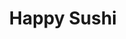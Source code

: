---
layout: place
title: Happy Sushi
permalink: /illinois/springfield/happy-sushi.html
stateAbbr: IL
stateName: Illinois
cityName: Springfield
seo:
  type: restaurant
  links: https://www.facebook.com/Happy-Sushi-180772915342734/
place_id: ChIJedF9Xr05dYgRjceVQrCURtI
photos:
  - name: >-
      places/ChIJedF9Xr05dYgRjceVQrCURtI/photos/AeeoHcKMwSOJ6YlT9i8fsRteU7JmV_qObwEhC407cqhaYCI-QZfjJ1ipjmnb04qXJEKPB7upKTtvVNJDIXz6c2sjjayBud1uVg2nj4hr33F-8sM-b4XF-tf8CX2zTvbL4C-7aEnrgUKW9HWCDciL1TGNjBJ8tmYPV-9ow-2oFk1qFJDYmvPesOpiw_wR05R0w-pZIJQTLKiRlcQ-dBbzV50Eu0Jlnw9S72nsub2RZr6r4Gutdi6nIj0yzfVfqlXtay5qYln7_GPOMLhd5St5VxYDovRc0X_BcImvdDc6Fd3s5nPI7eQBIdSdnHYfKEKDfaS-KHaQ-uObUAR_2Utza4QAg2SEqxhGUqdTpPDdhLJLP4Y_gcf50sFOR6ep1K94CxW1ZzFmru6BiWyMUCCflaBxKP_SZ3iBy2KN4YMFbefUYpa_tVw
    widthPx: 4800
    heightPx: 2700
    authorAttributions:
      - displayName: Stephan G
        uri: https://maps.google.com/maps/contrib/110659497644030190466
        photoUri: >-
          https://lh3.googleusercontent.com/a/ACg8ocLj7G_50Elch5qdTspwGsQVqJmgyiwUqaEDy4RFOVCLG0xL0g=s100-p-k-no-mo
    flagContentUri: >-
      https://www.google.com/local/imagery/report/?cb_client=maps_api_places.places_api&image_key=!1e10!2sCIHM0ogKEICAgIDEp9L62QE&hl=en-US
    googleMapsUri: >-
      https://www.google.com/maps/place//data=!3m4!1e2!3m2!1sCIHM0ogKEICAgIDEp9L62QE!2e10!4m2!3m1!1s0x887539bd5e7dd179:0xd24694b04295c78d
  - name: >-
      places/ChIJedF9Xr05dYgRjceVQrCURtI/photos/AeeoHcK_oet_ntMU-0J_V3DXMlTdgsmJrVOdlkEiifsLgz0iefOUvCkqzBZxKc22iTfq-OwwC_vciBt-TC1OSgLW1YQpW5KfzvuPAwNJ-7Mc3P0Gf-ehhthYoGjCMS-uqMxtEaE_Kj8eh964AfbbxQe5-ZzuFpqTU-ZIGpjVA85QKmLNM8s9hO2ACfSZ5b0CugJEjaOIWNK9ft6_vUAPSnvxnDXJScrCb_iWDJAXsdkB3qZ0n6mmZ2Ue13sMCM5GjOBlHIFrTFwLS48ILQHryDQggOMEJB-jlaRix4XEyFM0XEMWbhd1SFu7lDMIS0bkwsIRJZJ6ZEy3XpbtLVX4lwZdQO_dMD3c9xxEvb4xdE6o3G5Yef4wzsvDRAtCNzy6ZZeFNa-ic5p6YlyGq77rXf7sg-z3Pxmf3sM72UmwQ5R42asP_V0
    widthPx: 4032
    heightPx: 3024
    authorAttributions:
      - displayName: Artem Tanchenko
        uri: https://maps.google.com/maps/contrib/107032882646066399461
        photoUri: >-
          https://lh3.googleusercontent.com/a-/ALV-UjUbBG56pD_76runHzNwXDMpjAWV6OQgJ16U5BtyRSesauulzj1Iww=s100-p-k-no-mo
    flagContentUri: >-
      https://www.google.com/local/imagery/report/?cb_client=maps_api_places.places_api&image_key=!1e10!2sCIHM0ogKEICAgIDUp5mNmwE&hl=en-US
    googleMapsUri: >-
      https://www.google.com/maps/place//data=!3m4!1e2!3m2!1sCIHM0ogKEICAgIDUp5mNmwE!2e10!4m2!3m1!1s0x887539bd5e7dd179:0xd24694b04295c78d
  - name: >-
      places/ChIJedF9Xr05dYgRjceVQrCURtI/photos/AeeoHcLbHrwELJm8xG6zAdUHAFsLmrU_fi6ZeB6c5uS3ou9YWE4swiq_qvHyTKH3L5H9bpVwvGmfFlMXFv_boGzTKfD4zJHWuf7eRJMmqF--Spz8lrnSskBesMaYKO1CyMW1ARWPYV4qfqzMhyk_AB8JaC2VK3Q5sWf8fRrU0OR5NYewscB0L71NE4pD92y4cSqN86i2ws9gA9qmN1fo20aXSkItjKVYDIAhCF_WGnmsw0y0i7rv-UAEgMSczX1MqDCLBBDloCBSBArW0-cpxRu4WTGpYTK2PUn35iidEvQ2R6KEecoK6mGR_y_VMQDcGsxbk0XUJ-qlKp1hk3nW0VNF4hXSsNecTeWl_Ywxr67_MOX82fVtDos2FId8Sl3OhTSX80O-TI1n1090br6FXcrgXdjgYc8UUZun9iTDsxE0R6eZ_g
    widthPx: 3024
    heightPx: 4032
    authorAttributions:
      - displayName: Małgorzata
        uri: https://maps.google.com/maps/contrib/100866192615276066750
        photoUri: >-
          https://lh3.googleusercontent.com/a-/ALV-UjW3_UAmvw2KMAOuL5Wpxw2BPPeQu65NzeBrT3tOhszl_eq-OQ1b=s100-p-k-no-mo
    flagContentUri: >-
      https://www.google.com/local/imagery/report/?cb_client=maps_api_places.places_api&image_key=!1e10!2sCIHM0ogKEICAgIDrwIiJdQ&hl=en-US
    googleMapsUri: >-
      https://www.google.com/maps/place//data=!3m4!1e2!3m2!1sCIHM0ogKEICAgIDrwIiJdQ!2e10!4m2!3m1!1s0x887539bd5e7dd179:0xd24694b04295c78d
  - name: >-
      places/ChIJedF9Xr05dYgRjceVQrCURtI/photos/AeeoHcKuJJlwr_8aRAIH7xOECevwDcEcPc4bk7ShUDbzCg6i6Chs4Tqr_tCZGG1XZ5f8XTw8v0frdfkqDkZ-R5lXOoedYNDVpNdKnoSejJ67XMO7xih8fqw0EMLPtLcYDgm9rOSJqRG6gijCpztJ4EWOusUuID4SPmsx_-_UjcWX1bEtCp6oMG36oI2U_SW98J4_eM_Mc-KKr-84m0UlK4oqlLqFTu8iGK8UrzMZhAr25YZ8rjzGE1irgg3epDR3XdLUm6HeBl9SNSslQ_ETjfOKeUtToRKmzqUHLMRMGQr0WmT0xSK2wZvIavfSRREcyvJBUtlgWBTj4yDjo1sNLVmVSwt9MisY1DJJltUNvYJpW1zPiKP7MKOUNu-fuYspUmFc1VTiJPWw1aN3zwORH9RtJejMGcm_x7LiZZmE3v4r9GKcCj0_
    widthPx: 3024
    heightPx: 4032
    authorAttributions:
      - displayName: A Keung
        uri: https://maps.google.com/maps/contrib/116166976455032014397
        photoUri: >-
          https://lh3.googleusercontent.com/a/ACg8ocIiMH89SqEG-wjznfj7fVf410GwN-1d-ugqKmmATks0CTg74Q=s100-p-k-no-mo
    flagContentUri: >-
      https://www.google.com/local/imagery/report/?cb_client=maps_api_places.places_api&image_key=!1e10!2sCIHM0ogKEICAgICv8pXnuAE&hl=en-US
    googleMapsUri: >-
      https://www.google.com/maps/place//data=!3m4!1e2!3m2!1sCIHM0ogKEICAgICv8pXnuAE!2e10!4m2!3m1!1s0x887539bd5e7dd179:0xd24694b04295c78d
  - name: >-
      places/ChIJedF9Xr05dYgRjceVQrCURtI/photos/AeeoHcLWU2hPJ-Z6LTsxSGHjYtDWHCTS_YlFCTquSzwDJHQ_iYpb2hJLnrlXrhXsEQUsInAAtrXm_NACbwdJTLHDTpmNVZ8sA8S6C85AkIRwflyK7LjNWbclH8aB7uMuoo17058a_4apXeGL2eH5xhR95CXy27UncXSG3wftA3aG0KkIaiPuDcjc5vXIKtaXLs67TaBGQm_5Z6JPCxaU6iK9Dfo9KfOVmBvpLcn10iU72-qPrIOv9jvYO69qbeF2aZJIIcVIAhCD2TZQdz6RjgPUus8QMxBy_YD7qa48XGk64MPzQC7Ybq9CnohwIGCht-H1CM3SdXjqtZvYn1sNu5T9x7ihxl5W2TxfpuxrYrXqu63tTuaLcv5TIAMgRwJulnJsQ3Bu7TojdPuJYife0hbYo2dU18wAS_Zf0gk2vW1hBlAK1vK7
    widthPx: 3000
    heightPx: 4000
    authorAttributions:
      - displayName: Carla Finch
        uri: https://maps.google.com/maps/contrib/116257244012053022938
        photoUri: >-
          https://lh3.googleusercontent.com/a-/ALV-UjWCTMnMtYnZ5jvn5_wR9Hqxd9KpPekuZzp30_TMkqNCt5p80Ado=s100-p-k-no-mo
    flagContentUri: >-
      https://www.google.com/local/imagery/report/?cb_client=maps_api_places.places_api&image_key=!1e10!2sCIHM0ogKEICAgMDQlNychwE&hl=en-US
    googleMapsUri: >-
      https://www.google.com/maps/place//data=!3m4!1e2!3m2!1sCIHM0ogKEICAgMDQlNychwE!2e10!4m2!3m1!1s0x887539bd5e7dd179:0xd24694b04295c78d
  - name: >-
      places/ChIJedF9Xr05dYgRjceVQrCURtI/photos/AeeoHcKHrX5Uh19qlCVWvOQr6hEXqoCndsamhx1nusF0ynYhgHN8XlbNGzit_ISdKgdI7noNAj-YtOgIfl2B3OeSh8539Jl-Oamg65kCPZO7TYHjstXJ5Ywc-RYkczZ02UHAfoan-s6hXc6LCOBtFk51qrBsMhhrOqbcl6Ja3BF1pQNJkrolqSLv8uXlBy1wf-BRriXtdxakoClTfwJgcFSxBQbOihfsnZHsheqmkNQQExx4pqQGbq8IFeaknuMCcGErfolpLD7L3ZjObWM6bPjfKeh-orxhgSEdnYkpw28EUTzXYi6EQ2NLHyiOcJm5hWYG26TFqZKq2vZG9_v_Q34Ry92WFEWTTMvDwUj_hyA9tyyDUqEoBntJiA3f5akf-AWCwAq97ejJRE-e9biQFgiCeD2lTCfpXS2EM2l4RuPt8eEUeg
    widthPx: 4032
    heightPx: 3024
    authorAttributions:
      - displayName: A Keung
        uri: https://maps.google.com/maps/contrib/116166976455032014397
        photoUri: >-
          https://lh3.googleusercontent.com/a/ACg8ocIiMH89SqEG-wjznfj7fVf410GwN-1d-ugqKmmATks0CTg74Q=s100-p-k-no-mo
    flagContentUri: >-
      https://www.google.com/local/imagery/report/?cb_client=maps_api_places.places_api&image_key=!1e10!2sCIHM0ogKEICAgIC36buzMw&hl=en-US
    googleMapsUri: >-
      https://www.google.com/maps/place//data=!3m4!1e2!3m2!1sCIHM0ogKEICAgIC36buzMw!2e10!4m2!3m1!1s0x887539bd5e7dd179:0xd24694b04295c78d
  - name: >-
      places/ChIJedF9Xr05dYgRjceVQrCURtI/photos/AeeoHcIozbxN1mbfVU9esBR93Y7qE2tTEd5-lmkqmBPB3fXlKFHppbnMSPY-dt1582lnoExspIO4v3IxsOPnEG5H6-8fYErXtUw5g6fHu5qaI2t7leMqYzw7ZxoA1W37DjHp0qi8ltq5-ySiqdmGMdrei1GNt5rHgWxcpJGKA_6THDqrH20y46XRpvZuulhDzH334hkMCpHGEO6XFHNiJCOAzQkjoXB_wbm3Lt4y0Gr92oMF56EqDbgIhntWPOhvnArVJtzBaEgXov7U8fzZ6M0_sblqR3pjz7ixDBVw3RtCjLt_Ii_TbMtk6ozuTL-mr8EGr3S39NqSgx1x_AYZT1IM7gUKvTaQIEkSBES1vad3xLOjt33e3sKdVp_WwSjX_N_sek4eifu_nUpbrcjJSGc9o2ZJyH2DZY349WYzX3whVS_hHw
    widthPx: 3120
    heightPx: 4160
    authorAttributions:
      - displayName: Samual Abney
        uri: https://maps.google.com/maps/contrib/107565632687560558031
        photoUri: >-
          https://lh3.googleusercontent.com/a/ACg8ocJIB4InnD8AfifD-cgXjzDUr0UrlqTJ3_3xatA-Gjs66tuVTQ=s100-p-k-no-mo
    flagContentUri: >-
      https://www.google.com/local/imagery/report/?cb_client=maps_api_places.places_api&image_key=!1e10!2sCIHM0ogKEICAgICLhMTrCw&hl=en-US
    googleMapsUri: >-
      https://www.google.com/maps/place//data=!3m4!1e2!3m2!1sCIHM0ogKEICAgICLhMTrCw!2e10!4m2!3m1!1s0x887539bd5e7dd179:0xd24694b04295c78d
  - name: >-
      places/ChIJedF9Xr05dYgRjceVQrCURtI/photos/AeeoHcLfCiyxdFwiM75yVLUHCvIn8wGOPmZAG11-nKt5bGCNMXRxa2UcbHMDlzj9Ss68FWHu1RSfFYoJSWnQqhl9YziiDjV4jm5hT7PFYvgnh4gxm7OWMqoH2Yccd4DDRZWdtOyxKz-a1GLnkI3xbju9QFu3jYyL6IU-wo6rhVsAp3tbVXpO9g267z4NOcGTVn22GBxHuVS_LbbDdLrDmjo5yNEiixrtC1RDvklH2BLwCuMP1LiItjGKJZGkyvEN1toVdDEzCVM3OFcg8K5dLEUwBPuyKSBbQ91q8pO9fQG4v_fXEQVVf3UiGeF1KJRhzl8aFkoc7Qns0poj3adBxCdJsxnXx3YaEpJ6mysc4yAa_0ODVGlGoHje8yrIesLF28HXPf5A9IkGRE710S_bAtvKXBvZ7HNT9OUWhjZXVB43t-JHRLh7
    widthPx: 4000
    heightPx: 3000
    authorAttributions:
      - displayName: SLO
        uri: https://maps.google.com/maps/contrib/100599269453965074877
        photoUri: >-
          https://lh3.googleusercontent.com/a-/ALV-UjWTCTdbEMlEtEy_OSUynyNsY2jB_X697EdBi2sw8poQMHQbtbTGBQ=s100-p-k-no-mo
    flagContentUri: >-
      https://www.google.com/local/imagery/report/?cb_client=maps_api_places.places_api&image_key=!1e10!2sCIHM0ogKEICAgIDTqbj6zwE&hl=en-US
    googleMapsUri: >-
      https://www.google.com/maps/place//data=!3m4!1e2!3m2!1sCIHM0ogKEICAgIDTqbj6zwE!2e10!4m2!3m1!1s0x887539bd5e7dd179:0xd24694b04295c78d
  - name: >-
      places/ChIJedF9Xr05dYgRjceVQrCURtI/photos/AeeoHcJipKTSRS3JdG_q59s-QJCI-VS0pbvyQoyizlPGdVkESb8LhvwEGGYG_OoUOve1eayZKoR-9dIxiXqUJRopr23WoXW3RaREIZUZkfC4P5cB6lJVrBQZadhxjHsNzjZnVDIYe5oL0e3yfeF2hovyEmrAlTOvG2Wd_pJbm7UEv3Ffx4LRu-hkCoKT6tDWnHk0-hjsSMEojUNCWdy14D6RwRBnpIv3Bgl5TBPqZezYbvRjcaPb7LERNrpwPjn7HHQTZrs_EhtbLxeJzRBCMdEmsY7eJXa4J-vF9oddqU0oUKf048Nw26CHYOuTMsMTHRir6thKE3HP4sxGbGGfyCFaRMp2-jnLhLUUz7GNuA7jSrxzn7Ylx4JMax9HA2DRlN5XTvznTvDEdTjj1MJJkdNFi-7DIFUYAHWi3FqkCiu1xKo_r2hm
    widthPx: 3024
    heightPx: 4032
    authorAttributions:
      - displayName: Michelle Dahl
        uri: https://maps.google.com/maps/contrib/115684760006765099348
        photoUri: >-
          https://lh3.googleusercontent.com/a/ACg8ocIyc2Q1iFCQ6kdI-XVRNfsWC9OXPPO5ScaTdrAZl_U8uubDDQ=s100-p-k-no-mo
    flagContentUri: >-
      https://www.google.com/local/imagery/report/?cb_client=maps_api_places.places_api&image_key=!1e10!2sCIHM0ogKEICAgICK76CMwgE&hl=en-US
    googleMapsUri: >-
      https://www.google.com/maps/place//data=!3m4!1e2!3m2!1sCIHM0ogKEICAgICK76CMwgE!2e10!4m2!3m1!1s0x887539bd5e7dd179:0xd24694b04295c78d
  - name: >-
      places/ChIJedF9Xr05dYgRjceVQrCURtI/photos/AeeoHcJmZeOW5p02IgAotzkDCp04GTRDLKfX1NRcAnVhu9_pkOasXxcRJsoZ89_9w4kWVLqxB9vVWhmvdYLfeVGaHY3G7RsOopDyMqGML4t52XFzCZRvi1SZt6I2aKNyHUQoTmDrCOAoHaSZlXTw8xxNTUJWVHCmcSPawB8vNnw9kdOwiO_JToMRbom9UOGCQwcX4gDsYyxN6tHQcYY3mkL7eBjcHbbLWuOC6lMQ8EsmgWOWP_yIg3Kv30_Z9aW1P3q_3fOrqfkpcQe2defrLIYWKnDZa5h0ucd0Ql7njN1T0T_B9l11hbwNWghu9VSxrfkPXa-bJrlHBgeq1wfjNbZ7lXarK_7WnE8atLy1BEZeQkp-woaxB-b6MttgmI-Q0c80y6ElTLYlMweFxqcyP8_tM3NnPcLVpLqcptWzP73gLPhpoiPptwP1HYw2mNH_JYYm
    widthPx: 3072
    heightPx: 4080
    authorAttributions:
      - displayName: Jonathan Goble
        uri: https://maps.google.com/maps/contrib/110317134362186114573
        photoUri: >-
          https://lh3.googleusercontent.com/a/ACg8ocIGlsI-j0UATBMN5ZEozlZjqx769aqp-hplkCdZxpK57PE_sA=s100-p-k-no-mo
    flagContentUri: >-
      https://www.google.com/local/imagery/report/?cb_client=maps_api_places.places_api&image_key=!1e10!2sCIABIhAGbzzgID29KWfgz3AAC4d-&hl=en-US
    googleMapsUri: >-
      https://www.google.com/maps/place//data=!3m4!1e2!3m2!1sCIABIhAGbzzgID29KWfgz3AAC4d-!2e10!4m2!3m1!1s0x887539bd5e7dd179:0xd24694b04295c78d
address: 846 S Grand Ave E, Springfield, IL 62703, USA
street: 846 S Grand Ave E
city: Springfield
state: IL
zip: '62703'
country: USA
neighborhood: Iles Park
latitude: '39.786417'
longitude: '-89.644281'
accessibility_options:
  wheelchairAccessibleParking: true
  wheelchairAccessibleEntrance: true
  wheelchairAccessibleRestroom: true
  wheelchairAccessibleSeating: true
business_status: OPERATIONAL
name: Happy Sushi
google_maps_links:
  directionsUri: >-
    https://www.google.com/maps/dir//''/data=!4m7!4m6!1m1!4e2!1m2!1m1!1s0x887539bd5e7dd179:0xd24694b04295c78d!3e0
  placeUri: https://maps.google.com/?cid=15151961481086879629
  writeAReviewUri: >-
    https://www.google.com/maps/place//data=!4m3!3m2!1s0x887539bd5e7dd179:0xd24694b04295c78d!12e1
  reviewsUri: >-
    https://www.google.com/maps/place//data=!4m4!3m3!1s0x887539bd5e7dd179:0xd24694b04295c78d!9m1!1b1
  photosUri: >-
    https://www.google.com/maps/place//data=!4m3!3m2!1s0x887539bd5e7dd179:0xd24694b04295c78d!10e5
primary_type: Sushi Restaurant
opening_hours:
  regular: null
  current: null
secondary_opening_hours:
  regular:
    weekdayDescriptions: null
    type: null
  current:
    weekdayDescriptions: null
    type: null
phone: (217) 528-9799
price_level: PRICE_LEVEL_MODERATE
price_range: $10 &ndash; $20
rating: '4.7'
rating_count: 0
website: https://www.facebook.com/Happy-Sushi-180772915342734/
description: >-
  Explore Happy Sushi in Springfield, IL$$$Happy Sushi in Springfield, IL,
  stands out as a welcoming spot for enjoying fresh Japanese cuisine in a
  relaxed atmosphere. This sushi restaurant offers an array of flavorful rolls
  and cooked dishes, including vegetarian choices that cater to diverse tastes,
  making it a go-to option for those seeking sushi places nearby. With its
  emphasis on quality ingredients and thoughtful presentation, visitors can
  expect generous portions at moderate prices, ideal for a casual meal.
  Accessibility features like wheelchair-friendly entrances and parking add to
  the convenience, enhancing the overall experience for everyone. Whether you're
  looking for top-rated sushi or a simple Japanese-inspired meal, this spot
  delivers a satisfying dining option in the heart of the city.
generative_summary: >-
  Explore Happy Sushi in Springfield, IL$$$Happy Sushi in Springfield, IL,
  stands out as a welcoming spot for enjoying fresh Japanese cuisine in a
  relaxed atmosphere. This sushi restaurant offers an array of flavorful rolls
  and cooked dishes, including vegetarian choices that cater to diverse tastes,
  making it a go-to option for those seeking sushi places nearby. With its
  emphasis on quality ingredients and thoughtful presentation, visitors can
  expect generous portions at moderate prices, ideal for a casual meal.
  Accessibility features like wheelchair-friendly entrances and parking add to
  the convenience, enhancing the overall experience for everyone. Whether you're
  looking for top-rated sushi or a simple Japanese-inspired meal, this spot
  delivers a satisfying dining option in the heart of the city.
generative_disclosure: Summarized by AI using the Grok-3-Mini model.
reviews:
  - name: >-
      places/ChIJedF9Xr05dYgRjceVQrCURtI/reviews/ChdDSUhNMG9nS0VJQ0FnTURRbE55Y3V3RRAB
    relativePublishTimeDescription: a month ago
    rating: 5
    text:
      text: >-
        I have heard that this place was the best.

        When I was in town, I decided to grab some rolls to-go.

        I can't eat nori, and they had soy paper to accommodate my dietary
        needs.

        I ordered three rolls and when they handed me my bag , she told me that
        the chef threw in a tuna hand roll for free!

        I thanked him and headed home.

        Upon opening the takeout containers, I was surprised to find the details
        of garnish and presentation to be top notch.

        The rolls were large and absolutely DELICIOUS!

        I will definitely go here when I'm back in town.
      languageCode: en
    originalText:
      text: >-
        I have heard that this place was the best.

        When I was in town, I decided to grab some rolls to-go.

        I can't eat nori, and they had soy paper to accommodate my dietary
        needs.

        I ordered three rolls and when they handed me my bag , she told me that
        the chef threw in a tuna hand roll for free!

        I thanked him and headed home.

        Upon opening the takeout containers, I was surprised to find the details
        of garnish and presentation to be top notch.

        The rolls were large and absolutely DELICIOUS!

        I will definitely go here when I'm back in town.
      languageCode: en
    authorAttribution:
      displayName: Carla Finch
      uri: https://www.google.com/maps/contrib/116257244012053022938/reviews
      photoUri: >-
        https://lh3.googleusercontent.com/a-/ALV-UjWCTMnMtYnZ5jvn5_wR9Hqxd9KpPekuZzp30_TMkqNCt5p80Ado=s128-c0x00000000-cc-rp-mo-ba2
    publishTime: '2025-03-09T03:59:23.802100Z'
    flagContentUri: >-
      https://www.google.com/local/review/rap/report?postId=ChdDSUhNMG9nS0VJQ0FnTURRbE55Y3V3RRAB&d=17924085&t=1
    googleMapsUri: >-
      https://www.google.com/maps/reviews/data=!4m6!14m5!1m4!2m3!1sChdDSUhNMG9nS0VJQ0FnTURRbE55Y3V3RRAB!2m1!1s0x887539bd5e7dd179:0xd24694b04295c78d
  - name: >-
      places/ChIJedF9Xr05dYgRjceVQrCURtI/reviews/ChdDSUhNMG9nS0VJQ0FnTUNBNTkyZTBRRRAB
    relativePublishTimeDescription: 2 months ago
    rating: 5
    text:
      text: >-
        Happened to be in Springfield and stumbled into Happy Sushi and I left
        happy indeed!


        The chef is truly such a delightful man. He is always smiling and
        checking in on his customers personally. The rainbow roll I ordered was
        beautifully presented AND delicious. The sashimi was also a real treat. 
        Will be back for sure!
      languageCode: en
    originalText:
      text: >-
        Happened to be in Springfield and stumbled into Happy Sushi and I left
        happy indeed!


        The chef is truly such a delightful man. He is always smiling and
        checking in on his customers personally. The rainbow roll I ordered was
        beautifully presented AND delicious. The sashimi was also a real treat. 
        Will be back for sure!
      languageCode: en
    authorAttribution:
      displayName: Grace Mierl
      uri: https://www.google.com/maps/contrib/115747241802584583604/reviews
      photoUri: >-
        https://lh3.googleusercontent.com/a/ACg8ocKojaDr8kGaATobUStfI_QUMt0EJ_egR-mAwR4nd57bWtwbeQ=s128-c0x00000000-cc-rp-mo
    publishTime: '2025-02-05T04:13:11.741223Z'
    flagContentUri: >-
      https://www.google.com/local/review/rap/report?postId=ChdDSUhNMG9nS0VJQ0FnTUNBNTkyZTBRRRAB&d=17924085&t=1
    googleMapsUri: >-
      https://www.google.com/maps/reviews/data=!4m6!14m5!1m4!2m3!1sChdDSUhNMG9nS0VJQ0FnTUNBNTkyZTBRRRAB!2m1!1s0x887539bd5e7dd179:0xd24694b04295c78d
  - name: >-
      places/ChIJedF9Xr05dYgRjceVQrCURtI/reviews/ChZDSUhNMG9nS0VJQ0FnTUR3ejg2M0pBEAE
    relativePublishTimeDescription: 2 weeks ago
    rating: 5
    text:
      text: >-
        My son and I went in today and order to go. The sweet owner gave us 2
        free hand rolls. The sushi was absolutely amazing. We will be going
        back. The fried rice was also great! Thank you!
      languageCode: en
    originalText:
      text: >-
        My son and I went in today and order to go. The sweet owner gave us 2
        free hand rolls. The sushi was absolutely amazing. We will be going
        back. The fried rice was also great! Thank you!
      languageCode: en
    authorAttribution:
      displayName: Shannon Crane
      uri: https://www.google.com/maps/contrib/113205129318980948902/reviews
      photoUri: >-
        https://lh3.googleusercontent.com/a/ACg8ocLCISlM-x8dQwHd_wBCyFasighC39SPiDrXwgyUAFI30FVZOQ=s128-c0x00000000-cc-rp-mo
    publishTime: '2025-03-29T02:33:54.906278Z'
    flagContentUri: >-
      https://www.google.com/local/review/rap/report?postId=ChZDSUhNMG9nS0VJQ0FnTUR3ejg2M0pBEAE&d=17924085&t=1
    googleMapsUri: >-
      https://www.google.com/maps/reviews/data=!4m6!14m5!1m4!2m3!1sChZDSUhNMG9nS0VJQ0FnTUR3ejg2M0pBEAE!2m1!1s0x887539bd5e7dd179:0xd24694b04295c78d
  - name: >-
      places/ChIJedF9Xr05dYgRjceVQrCURtI/reviews/ChZDSUhNMG9nS0VJQ0FnTUR3akxMcVJREAE
    relativePublishTimeDescription: 2 weeks ago
    rating: 5
    text:
      text: >-
        The food was absolutely delicious. Got three different types of sushi
        just to try. All we're quite scrumptious. Also got fried rice and
        vegetable tempura. Both were tasty. Would definitely enjoy grabbing the
        food to go and having it by a lake or something.
      languageCode: en
    originalText:
      text: >-
        The food was absolutely delicious. Got three different types of sushi
        just to try. All we're quite scrumptious. Also got fried rice and
        vegetable tempura. Both were tasty. Would definitely enjoy grabbing the
        food to go and having it by a lake or something.
      languageCode: en
    authorAttribution:
      displayName: Jonathan Goble
      uri: https://www.google.com/maps/contrib/110317134362186114573/reviews
      photoUri: >-
        https://lh3.googleusercontent.com/a/ACg8ocIGlsI-j0UATBMN5ZEozlZjqx769aqp-hplkCdZxpK57PE_sA=s128-c0x00000000-cc-rp-mo-ba3
    publishTime: '2025-03-24T03:18:33.676954Z'
    flagContentUri: >-
      https://www.google.com/local/review/rap/report?postId=ChZDSUhNMG9nS0VJQ0FnTUR3akxMcVJREAE&d=17924085&t=1
    googleMapsUri: >-
      https://www.google.com/maps/reviews/data=!4m6!14m5!1m4!2m3!1sChZDSUhNMG9nS0VJQ0FnTUR3akxMcVJREAE!2m1!1s0x887539bd5e7dd179:0xd24694b04295c78d
  - name: >-
      places/ChIJedF9Xr05dYgRjceVQrCURtI/reviews/ChZDSUhNMG9nS0VJQ0FnTUNReEw3YUt3EAE
    relativePublishTimeDescription: a month ago
    rating: 5
    text:
      text: >-
        We haven't been here in several years, but nothing has changed. They
        have lots of vegetarian options: my wife had the miso soup and a bowl of
        the udon vegetable mixture. She didn't care for the miso; I liked it.
        Her bowl of udon and vegetables was more to her liking, but it was a
        large portion, and she'll have the rest for lunch tomorrow. I had the
        Gyoza. It was good, but I prefer Gyoza steamed rather than deep fried. I
        had the special crunch roll which was large and flavorful.
      languageCode: en
    originalText:
      text: >-
        We haven't been here in several years, but nothing has changed. They
        have lots of vegetarian options: my wife had the miso soup and a bowl of
        the udon vegetable mixture. She didn't care for the miso; I liked it.
        Her bowl of udon and vegetables was more to her liking, but it was a
        large portion, and she'll have the rest for lunch tomorrow. I had the
        Gyoza. It was good, but I prefer Gyoza steamed rather than deep fried. I
        had the special crunch roll which was large and flavorful.
      languageCode: en
    authorAttribution:
      displayName: Jonathan Reyman
      uri: https://www.google.com/maps/contrib/116978800495139383353/reviews
      photoUri: >-
        https://lh3.googleusercontent.com/a-/ALV-UjUIVrJH3mHAM_L_Pw5bjfvzOuIlWs-pDnAN-DUha27KDJPJWx8=s128-c0x00000000-cc-rp-mo-ba5
    publishTime: '2025-03-03T23:31:15.470237Z'
    flagContentUri: >-
      https://www.google.com/local/review/rap/report?postId=ChZDSUhNMG9nS0VJQ0FnTUNReEw3YUt3EAE&d=17924085&t=1
    googleMapsUri: >-
      https://www.google.com/maps/reviews/data=!4m6!14m5!1m4!2m3!1sChZDSUhNMG9nS0VJQ0FnTUNReEw3YUt3EAE!2m1!1s0x887539bd5e7dd179:0xd24694b04295c78d
review_summary: >-
  Insights from Recent Reviews$$$Visitors to this sushi spot often highlight the
  delicious and well-prepared rolls that make every bite worthwhile, with many
  praising the variety and fresh flavors that keep things exciting. Folks
  appreciate the thoughtful extras, like complimentary items that add a nice
  surprise to their orders, creating a hospitable vibe without any fuss. The
  menu's balance of options, including hearty sides and vegetarian picks, comes
  across as a hit for groups or solo diners looking for something reliable.
  Overall, people express eagerness to return, noting how the food holds up well
  for takeout and pairs perfectly with a relaxed outing. If you're hunting for
  quality sushi nearby, these shared experiences suggest it's a solid choice
  that leaves a positive impression.
review_disclosure: Summarized by AI using the Grok-3-Mini model.
parking_options:
  freeParkingLot: true
  freeStreetParking: true
  paidStreetParking: false
  valetParking: false
payment_options:
  acceptsCreditCards: true
  acceptsDebitCards: true
  acceptsCashOnly: false
  acceptsNfc: true
allow_dogs: null
curbside_pickup: null
delivery: false
dine_in: true
good_for_children: true
good_for_groups: null
good_for_sports: false
live_music: false
menu_for_children: false
outdoor_seating: false
reservable: true
restroom: true
serves_beer: false
serves_breakfast: false
serves_brunch: false
serves_cocktails: false
serves_coffee: false
serves_dinner: true
serves_dessert: null
serves_lunch: true
serves_vegetarian_food: true
serves_wine: false
takeout: true
update_category: pro
places_description: >-
  Relaxed, counter-serve eatery providing an array of cooked Japanese dishes &
  sushi rolls.

---